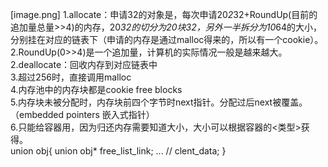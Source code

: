 [image.png]
1.allocate：申请32的对象是，每次申请20*2*32+RoundUp(目前的追加量总量>>4)的内存，20*32的切分为20块32，另外一半拆分为10*64的大小，分别挂在对应的链表下（申请的内存是通过malloc得来的，所以有一个cookie）。  
2.RoundUp(0>>4)是一个追加量，计算机的实际情况一般是越来越大。
2.deallocate：回收内存到对应链表中  
3.超过256时，直接调用malloc  
4.内存池中的内存块都是cookie free blocks  
5.内存块未被分配时，内存块前四个字节时next指针。分配过后next被覆盖。（embedded pointers 嵌入式指针）  
6.只能给容器用，因为归还内存需要知道大小，大小可以根据容器的<类型>获得。    
union obj{
  union obj* free_list_link;
  ... // clent_data;
}

